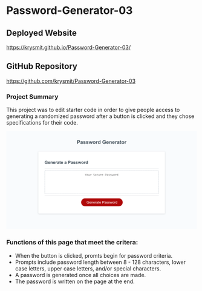 # Password-Generator-03

## Deployed Website
https://krysmit.github.io/Password-Generator-03/
## GitHub Repository
https://github.com/krysmit/Password-Generator-03

### Project Summary
This project was to edit starter code in order to give people access to generating a randomized password after a button is clicked and they chose specifications for their code.

![portfolio-website-demo](./assets/screencapOfWebsite.png)

### Functions of this page that meet the critera:
* When the button is clicked, promts begin for password criteria.
* Prompts include password length between  8 - 128 characters, lower case letters, upper case letters, and/or special characters.
* A password is generated once all choices are made.
* The password is written on the page at the end.